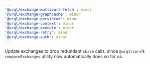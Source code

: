 ```yaml
---
'@urql/exchange-multipart-fetch': minor
'@urql/exchange-graphcache': minor
'@urql/exchange-persisted': minor
'@urql/exchange-context': minor
'@urql/exchange-execute': minor
'@urql/exchange-retry': minor
'@urql/exchange-auth': minor
---
```


Update exchanges to drop redundant `share` calls, since `@urql/core`’s `composeExchanges` utility now automatically does so for us.
